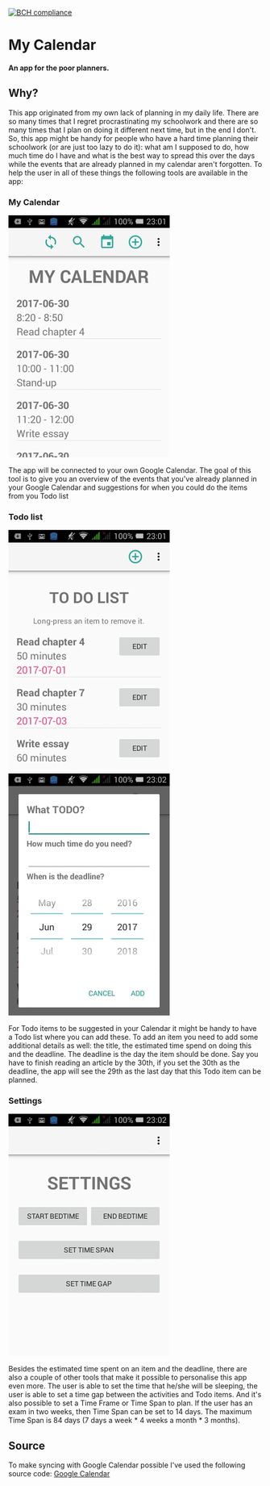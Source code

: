 [![BCH compliance](https://bettercodehub.com/edge/badge/lisahabermehl/Calendar?branch=master)](https://bettercodehub.com/)

# My Calendar
#### An app for the poor planners.

## Why?
This app originated from my own lack of planning in my daily life. There are so many times that I regret procrastinating my schoolwork and there are so many times that I plan on doing it different next time, but in the end I don't. So, this app might be handy for people who have a hard time planning their schoolwork (or are just too lazy to do it): what am I supposed to do, how much time do I have and what is the best way to spread this over the days while the events that are already planned in my calendar aren't forgotten. To help the user in all of these things the following tools are available in the app:

### My Calendar
![](https://github.com/lisahabermehl/Calendar/blob/master/docs/img/Calendar_1.jpg)

The app will be connected to your own Google Calendar. The goal of this tool is to give you an overview of the events that you've already planned in your Google Calendar and suggestions for when you could do the items from you Todo list 

### Todo list
![](https://github.com/lisahabermehl/Calendar/blob/master/docs/img/Calendar_2.jpg) ![](https://github.com/lisahabermehl/Calendar/blob/master/docs/img/Calendar_3.jpg)

For Todo items to be suggested in your Calendar it might be handy to have a Todo list where you can add these. To add an item you need to add some additional details as well: the title, the estimated time spend on doing this and the deadline. The deadline is the day the item should be done. Say you have to finish reading an article by the 30th, if you set the 30th as the deadline, the app will see the 29th as the last day that this Todo item can be planned.

### Settings
![](https://github.com/lisahabermehl/Calendar/blob/master/docs/img/Calendar_4.jpg)

Besides the estimated time spent on an item and the deadline, there are also a couple of other tools that make it possible to personalise this app even more. The user is able to set the time that he/she will be sleeping, the user is able to set a time gap between the activities and Todo items. And it's also possible to set a Time Frame or Time Span to plan. If the user has an exam in two weeks, then Time Span can be set to 14 days. The maximum Time Span is 84 days (7 days a week * 4 weeks a month * 3 months). 

## Source
To make syncing with Google Calendar possible I've used the following source code: [Google Calendar](https://developers.google.com/google-apps/calendar/quickstart/android)
